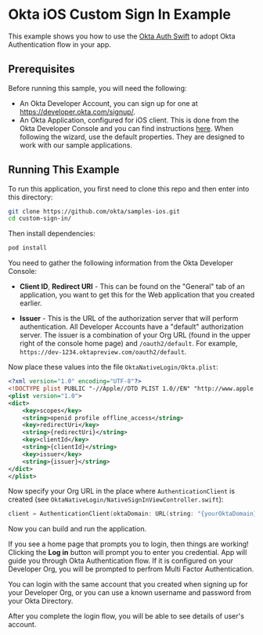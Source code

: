 # Okta iOS Custom Sign In Example

This example shows you how to use the [Okta Auth Swift](https://github.com/okta/okta-auth-swift) to adopt Okta Authentication flow in your app.


## Prerequisites

Before running this sample, you will need the following:

* An Okta Developer Account, you can sign up for one at https://developer.okta.com/signup/.
* An Okta Application, configured for iOS client. This is done from the Okta Developer Console and you can find instructions [here][OIDC Native iOS Application Setup Instructions].  When following the wizard, use the default properties.  They are designed to work with our sample applications.


## Running This Example

To run this application, you first need to clone this repo and then enter into this directory:

```bash
git clone https://github.com/okta/samples-ios.git
cd custom-sign-in/
```

Then install dependencies:

```bash
pod install
```

You need to gather the following information from the Okta Developer Console:

- **Client ID**, **Redirect URI** - This can be found on the "General" tab of an application, you want to get this for the Web application that you created earlier.

- **Issuer** - This is the URL of the authorization server that will perform authentication.  All Developer Accounts have a "default" authorization server.  The issuer is a combination of your Org URL (found in the upper right of the console home page) and `/oauth2/default`. For example, `https://dev-1234.oktapreview.com/oauth2/default`.

Now place these values into the file `OktaNativeLogin/Okta.plist`:

```xml
<?xml version="1.0" encoding="UTF-8"?>
<!DOCTYPE plist PUBLIC "-//Apple//DTD PLIST 1.0//EN" "http://www.apple.com/DTDs/PropertyList-1.0.dtd">
<plist version="1.0">
<dict>
    <key>scopes</key>
    <string>openid profile offline_access</string>
    <key>redirectUri</key>
    <string>{redirectUri}</string>
    <key>clientId</key>
    <string>{clientId}</string>
    <key>issuer</key>
    <string>{issuer}</string>
</dict>
</plist>

```

Now specify your Org URL in the place where `AuthenticationClient` is created (see `OktaNativeLogin/NativeSignInViewController.swift`):

```swift
client = AuthenticationClient(oktaDomain: URL(string: "{yourOktaDomain}")!, delegate: self, mfaHandler: self)
```

Now you can build and run the application.

If you see a home page that prompts you to login, then things are working!  Clicking the **Log in** button will prompt you to enter you credential. App will guide you through Okta Authentication flow. If it is configured on your Developer Org, you will be prompted to perfrom  Multi Factor Authentication.

You can login with the same account that you created when signing up for your Developer Org, or you can use a known username and password from your Okta Directory.

After you complete the login flow, you will be able to see details of user's account.

[OIDC Native iOS Application Setup Instructions]: https://developer.okta.com/quickstart/#/ios/nodejs/express

